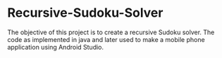 # Recursive-Sudoku-Solver
The objective of this project is to create a recursive Sudoku solver. The code as implemented in java and later used to make a mobile phone application using Android Studio.
